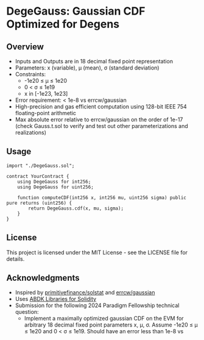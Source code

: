 # DegeGauss: Gaussian CDF Optimized for Degens

## Overview
- Inputs and Outputs are in 18 decimal fixed point representation
- Parameters: x (variable), μ (mean), σ (standard deviation)
- Constraints:
  - -1e20 ≤ μ ≤ 1e20
  - 0 < σ ≤ 1e19
  - x in [-1e23, 1e23]
- Error requirement: < 1e-8 vs errcw/gaussian
- High-precision and gas efficient computation using 128-bit IEEE 754 floating-point arithmetic
- Max absolute error relative to errcw/gaussian on the order of 1e-17 (check Gauss.t.sol to verify and test out other parameterizations and realizations)

## Usage

```solidity
import "./DegeGauss.sol";

contract YourContract {
    using DegeGauss for int256;
    using DegeGauss for uint256;

    function computeCDF(int256 x, int256 mu, uint256 sigma) public pure returns (uint256) {
        return DegeGauss.cdf(x, mu, sigma);
    }
}
```

## License

This project is licensed under the MIT License - see the LICENSE file for details.

## Acknowledgments

- Inspired by [primitivefinance/solstat](https://github.com/primitivefinance/solstat) and [errcw/gaussian](https://github.com/errcw/gaussian)
- Uses [ABDK Libraries for Solidity](https://github.com/abdk-consulting/abdk-libraries-solidity)
- Submission for the following 2024 Paradigm Fellowship technical question:
  - Implement a maximally optimized gaussian CDF on the EVM for arbitrary 18 decimal fixed point parameters x, μ, σ. Assume -1e20 ≤ μ ≤ 1e20 and 0 < σ ≤ 1e19. Should have an error less than 1e-8 vs 